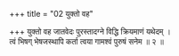 +++
title = "02 युक्तो वह"

+++
युक्तो वह जातवेदः पुरस्तादग्ने विद्धि क्रियमाणं यथेदम् ।  
त्वं भिषग् भेषजस्थापि कर्ता त्वया गामश्वं पुरुषं सनेम ॥ २ ॥